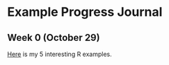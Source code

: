 # Example Progress Journal

## Week 0 (October 29)

[Here](files\interesting_exaples.html) is my 5 interesting R examples.